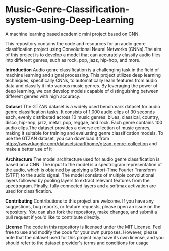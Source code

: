 # Music-Genre-Classification-system-using-Deep-Learning
A machine learning based academic mini project based on CNN.

This repository contains the code and resources for an audio genre classification project using Convolutional Neural Networks (CNNs).The aim of this project is to develop a model that can accurately classify audio files into different genres, such as rock, pop, jazz, hip-hop, and more.

**Introduction**
Audio genre classification is a challenging task in the field of machine learning and signal processing. This project utilizes deep learning techniques, specifically CNNs, to automatically learn features from audio data and classify it into various music genres. By leveraging the power of deep learning, we can develop models capable of distinguishing between different genres with high accuracy.

**Dataset**
The GTZAN dataset is a widely used benchmark dataset for audio genre classification tasks. It consists of 1,000 audio clips of 30 seconds each, evenly distributed across 10 music genres: blues, classical, country, disco, hip-hop, jazz, metal, pop, reggae, and rock. Each genre contains 100 audio clips.The dataset provides a diverse collection of music genres, making it suitable for training and evaluating genre classification models.
To use the GTZAN dataset, you can download it from https://www.kaggle.com/datasets/carlthome/gtzan-genre-collection and make a better use of it 

**Architecture**
The model architecture used for audio genre classification is based on a CNN. The input to the model is a spectrogram representation of the audio, which is obtained by applying a Short-Time Fourier Transform (STFT) to the audio signal. The model consists of multiple convolutional layers followed by pooling layers to extract relevant features from the spectrogram. Finally, fully connected layers and a softmax activation are used for classification.

**Contributing**
Contributions to this project are welcome. If you have any suggestions, bug reports, or feature requests, please open an issue on the repository. You can also fork the repository, make changes, and submit a pull request if you'd like to contribute directly.

**License**
The code in this repository is licensed under the MIT License. Feel free to use and modify the code for your own purposes. However, please note that the dataset used for this project may have its own license, and you should refer to the dataset provider's terms and conditions for usage
